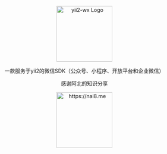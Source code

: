 <p align="center">
    <a href="https://nai8.me/yii2wx">
        <img src="https://nai8.me/images/yii2-wx-logo.png" height="150" alt="yii2-wx Logo"/>
    </a>
</p>
<p align="center">
    一款服务于yii2的微信SDK（公众号、小程序、开放平台和企业微信）
</p>

<p align="center">
    感谢阿北的知识分享
</p>
<p align="center">
    <a href="https://nai8.me/yii2wx">
        <img src="https://nai8.me/images/logo.png" height="150" alt="https://nai8.me"/>
    </a>
</p>
